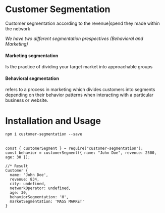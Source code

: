 # Customer Segmentation 
<p>Customer segmentation according to the revenue|spend they made within the network</p>
<i>We have two different segmentation prespectives (Behavioral and Marketing)</i>

#### Marketing segmentation
<p>Is the practice of dividing your target market into approachable groups</p>

#### Behavioral segmentation
<p>refers to a process in marketing which divides customers into segments depending on their behavior patterns when interacting with a particular business or website.</p>

# Installation and Usage

`npm i customer-segmentation --save`
<br></br>
```
const { customerSegment } = require("customer-segmentation");
const behavior = customerSegment({ name: "John Doe", revenue: 2500, age: 30 });

//* Result
Customer {
  name: 'John Doe',
  revenue: 834,
  city: undefined,
  networkOperator: undefined,
  age: 30,
  behaviorSegmentation: 'H',
  marketSegmentation: 'MASS MARKET'
}
```

